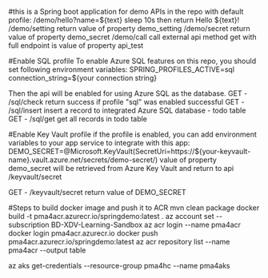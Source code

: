 #this is a Spring boot application for demo
APIs in the repo with default profile: 
/demo/hello?name=${text}        sleep 10s then return Hello ${text}!
/demo/setting                   return value of property demo_setting
/demo/secret                    return value of property demo_secret
/demo/call                      call external api method get with full endpoint is value of property api_test


#Enable SQL profile
To enable Azure SQL features on this repo, you should set following environment variables: 
    SPRING_PROFILES_ACTIVE=sql
    connection_string=${your connection string}

Then the api will be enabled for using Azure SQL as the database. 
GET - /sql/check                return success if profile "sql" was enabled successful
GET - /sql/insert               insert a record to integrated Azure SQL database - todo table
GET - /sql/get                  get all records in todo table


#Enable Key Vault profile
if the profile is enabled, you can add environment variables to your app service to integrate with this app:
    DEMO_SECRET=@Microsoft.KeyVault(SecretUri=https://${your-keyvault-name}.vault.azure.net/secrets/demo-secret/)
    value of property demo_secret will be retrieved from Azure Key Vault and return to api /keyvault/secret

GET - /keyvault/secret                  return value of DEMO_SECRET



#Steps to build docker image and push it to ACR
mvn clean package
docker build -t pma4acr.azurecr.io/springdemo:latest .
az account set --subscription BD-XDV-Learning-Sandbox
az acr login --name pma4acr
docker login pma4acr.azurecr.io
docker push pma4acr.azurecr.io/springdemo:latest
az acr repository list --name pma4acr --output table

az aks get-credentials --resource-group pma4hc --name pma4aks